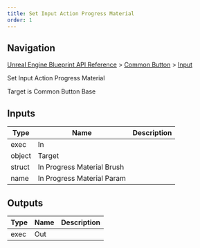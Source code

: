 ```yaml
---
title: Set Input Action Progress Material
order: 1
---
```

## Navigation

[Unreal Engine Blueprint API Reference](https://dev.epicgames.com/documentation/en-us/unreal-engine/BlueprintAPI) > [Common Button](https://dev.epicgames.com/documentation/en-us/unreal-engine/BlueprintAPI/CommonButton) > [Input](https://dev.epicgames.com/documentation/en-us/unreal-engine/BlueprintAPI/CommonButton/Input)

Set Input Action Progress Material

Target is Common Button Base

## Inputs

| Type | Name | Description |
| --- | --- | --- |
| exec | In |  |
| object | Target |  |
| struct | In Progress Material Brush |  |
| name | In Progress Material Param |  |

## Outputs

| Type | Name | Description |
| --- | --- | --- |
| exec | Out |  |
